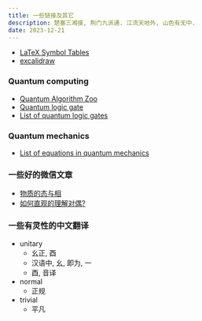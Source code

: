 ```yaml
---
title: 一些链接及其它
description: 楚塞三湘接, 荆门九派通. 江流天地外, 山色有无中.
date: 2023-12-21
---
```


- [LaTeX Symbol Tables](https://wikieducator.org/Help:LaTeX_Symbol_Tables_-_Mathematics)
- [excalidraw](https://excalidraw.com)

### Quantum computing

- [Quantum Algorithm Zoo](https://quantumalgorithmzoo.org)
- [Quantum logic gate](https://en.wikipedia.org/wiki/Quantum_logic_gate)
- [List of quantum logic gates](https://en.wikipedia.org/wiki/List_of_quantum_logic_gates)

### Quantum mechanics

- [List of equations in quantum mechanics](https://en.wikipedia.org/wiki/List_of_equations_in_quantum_mechanics)

### 一些好的微信文章

- [物质的态与相](https://mp.weixin.qq.com/s/Pz2j4zxWfsogQ3WP1aZdXw)
- [如何直观的理解对偶?](https://mp.weixin.qq.com/s/IHzQNZdhWx6ZtWjiYvcD_Q)

### 一些有灵性的中文翻译

- unitary
  - 幺正, 酉
  - 汉语中, 幺, 即为, 一
  - 酉, 音译
- normal
  - 正规
- trivial
  - 平凡
